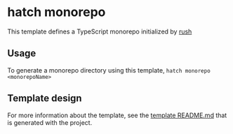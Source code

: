 # hatch monorepo
This template defines a TypeScript monorepo initialized by [rush](https://rushjs.io)

## Usage
To generate a monorepo directory using this template, 
```hatch monorepo <monorepoName>```

## Template design
For more information about the template, see the [template README.md](template/README.md) that is generated with the project. 